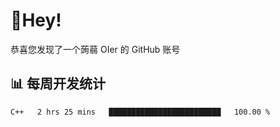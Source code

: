 # 👋Hey!
恭喜您发现了一个蒟蒻 OIer 的 GitHub 账号

## 📊 每周开发统计
<!--START_SECTION:waka-->
```text
C++   2 hrs 25 mins   █████████████████████████   100.00 % 
```
<!--END_SECTION:waka-->
